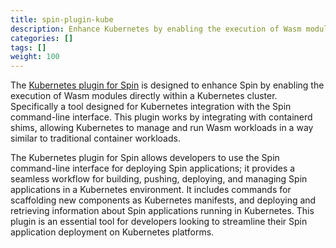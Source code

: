 ```yaml
---
title: spin-plugin-kube
description: Enhance Kubernetes by enabling the execution of Wasm modules directly within a Kubernetes cluster
categories: []
tags: []
weight: 100
---
```


The [Kubernetes plugin for Spin](https://github.com/spinkube/spin-plugin-kube) is designed to enhance Spin by enabling the execution of Wasm modules directly within a Kubernetes cluster. Specifically a tool designed for Kubernetes integration with the Spin command-line interface. This plugin works by integrating with containerd shims, allowing Kubernetes to manage and run Wasm workloads in a way similar to traditional container workloads.

The Kubernetes plugin for Spin allows developers to use the Spin command-line interface for deploying Spin applications; it provides a seamless workflow for building, pushing, deploying, and managing Spin applications in a Kubernetes environment. It includes commands for scaffolding new components as Kubernetes manifests, and deploying and retrieving information about Spin applications running in Kubernetes. This plugin is an essential tool for developers looking to streamline their Spin application deployment on Kubernetes platforms.
